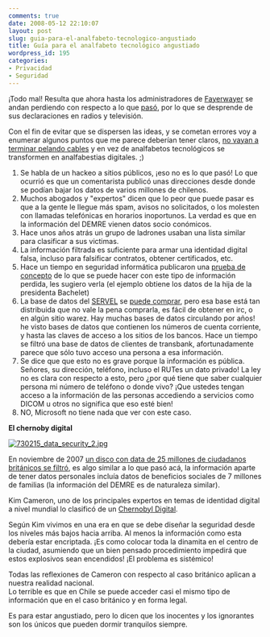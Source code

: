 ```yaml
---
comments: true
date: 2008-05-12 22:10:07
layout: post
slug: guia-para-el-analfabeto-tecnologico-angustiado
title: Guía para el analfabeto tecnológico angustiado
wordpress_id: 195
categories:
- Privacidad
- Seguridad
---
```


¡Todo mal! Resulta que ahora hasta los administradores de [Fayerwayer](http://www.fayerwayer.com/) se andan perdiendo con respecto a lo que [pasó](http://www.fayerwayer.com/2008/05/gobierno-comienza-investigacion-de-filtracion-de-datos-personales-de-6-millones-de-chilenos/), por lo que se desprende de sus declaraciones en radios y televisión.

Con el fin de evitar que se dispersen las ideas, y se cometan errores voy a enumerar algunos puntos que me parece deberían tener claros, [no vayan a terminar pelando cables](http://curvaspoliticas.blogspot.com/2008/05/microsoft-fracasa-con-los-impuestos.html) y en vez de analfabetos tecnológicos se transformen en analfabestias digitales. ;)

  1. Se habla de un hackeo a sitios públicos, ¡eso no es lo que pasó! Lo que ocurrió es que un comentarista publicó unas direcciones desde donde se podían bajar los datos de varios millones de chilenos.
  2. Muchos abogados y "expertos" dicen que lo peor que puede pasar es que a la gente le llegue más spam, avisos no solicitados, o los molesten con llamadas telefónicas en horarios inoportunos. La verdad es que en la información del DEMRE vienen datos socio conómicos.
  3. Hace unos años atrás un grupo de ladrones usaban una lista similar para clasificar a sus victimas.
  4. La información filtrada es suficiente para armar una identidad digital falsa, incluso para falsificar contratos, obtener certificados, etc.
  5. Hace un tiempo en seguridad informática publicaron una [prueba de concepto](http://www.seguridad-informatica.cl/home/sitios-del-estado-perimiten-la-fuga-de-informacion-de-ciudadanos-chilenos) de lo que se puede hacer con este tipo de información perdida, les sugiero verla (el ejemplo obtiene los datos de la hija de la presidenta Bachelet)
  6. La base de datos del [SERVEL](http://www.servel.cl/) se [puede comprar](http://www.servel.cl/servel/Controls/Neochannels/Neo_CH323/Deploy/catalogo.pdf), pero esa base está tan distribuida que no vale la pena comprarla, es fácil de obtener en irc, o en algún sitio warez. Hay muchas bases de datos circulando por años! he visto bases de datos que contienen los números de cuenta corriente, y hasta las claves de acceso a los sitios de los bancos. Hace un tiempo se filtró una base de datos de clientes de transbank, afortunadamente parece que sólo tuvo acceso una persona a esa información.
  7. Se dice que que esto no es grave porque la información es pública. Señores, su dirección, teléfono, incluso el RUTes un dato privado! La ley no es clara con respecto a esto, pero ¿por qué tiene que saber cualquier persona mi número de teléfono o donde vivo? ¡Que ustedes tengan acceso a la información de las personas accediendo a servicios como DICOM u otros no significa que eso esté bien!
  8. NO, Microsoft no tiene nada que ver con este caso.

**El chernoby digital**

[![730215_data_security_2.jpg](http://www.lnds.net/images/730215_data_security_2.jpg)](http://www.lnds.net/images/730215_data_security_2.jpg)

En noviembre de 2007 [un disco con data de 25 millones de ciudadanos británicos se filtró](http://www.guardian.co.uk/politics/2007/nov/21/immigrationpolicy.economy3), es algo similar a lo que pasó acá, la información aparte de tener datos personales incluía datos de beneficios sociales de 7 millones de familias (la información del DEMRE es de naturaleza similar).

Kim Cameron, uno de los principales expertos en temas de identidad digital a nivel mundial lo clasificó de un [Chernobyl Digital](http://www.identityblog.com/?p=898).

Según Kim vivimos en una era en que se debe diseñar la seguridad desde los niveles más bajos hacia arriba. Al menos la información como esta debería estar encriptada. ¡Es como colocar toda la dinamita en el centro de la ciudad, asumiendo que un bien pensado procedimiento impedirá que estos explosivos sean encendidos! ¡El problema es sistémico!

Todas las reflexiones de Cameron con respecto al caso británico aplican a nuestra realidad nacional.  
Lo terrible es que en Chile se puede acceder casi el mismo tipo de información que en el caso británico y en forma legal.

Es para estar angustiado, pero lo dicen que los inocentes y los ignorantes son los únicos que pueden dormir tranquilos siempre.



